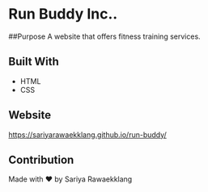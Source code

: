 # Run Buddy Inc..

##Purpose
A website that offers fitness training services.

## Built With
* HTML
* CSS

## Website
https://sariyarawaekklang.github.io/run-buddy/

## Contribution
Made with ❤️ by Sariya Rawaekklang
